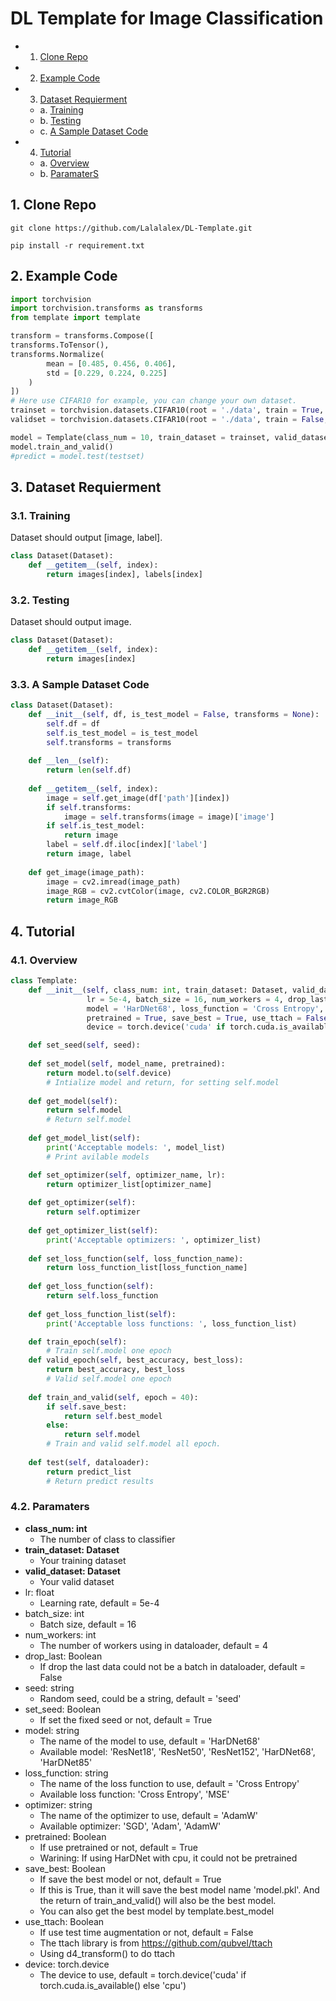 # DL Template for Image Classification

* 1. [Clone Repo](#CloneRepo)
* 2. [Example Code](#ExampleCode)
* 3. [Dataset Requierment](#DatasetRequierment)
	* a. [Training](#Training)
	* b. [Testing](#Testing)
	* c. [A Sample Dataset Code](#ASampleDatasetCode)
* 4. [Tutorial](#Tutorial)
	* a. [Overview](#Overview)
	* b. [ParamaterS](#ParamaterS)

##  1. <a name='CloneRepo'></a>Clone Repo
```
git clone https://github.com/Lalalalex/DL-Template.git
```
```
pip install -r requirement.txt
```

##  2. <a name='ExampleCode'></a>Example Code
```python
import torchvision
import torchvision.transforms as transforms
from template import template

transform = transforms.Compose([
transforms.ToTensor(),
transforms.Normalize(
        mean = [0.485, 0.456, 0.406],
        std = [0.229, 0.224, 0.225]
    )
])
# Here use CIFAR10 for example, you can change your own dataset.
trainset = torchvision.datasets.CIFAR10(root = './data', train = True, download = True, transform = transform)
validset = torchvision.datasets.CIFAR10(root = './data', train = False, download = True, transform = transform)

model = Template(class_num = 10, train_dataset = trainset, valid_dataset = validset)
model.train_and_valid()
#predict = model.test(testset)
```

##  3. <a name='DatasetRequierment'></a>Dataset Requierment
###  3.1. <a name='Training'></a>Training
Dataset should output [image, label].
```python
class Dataset(Dataset):
    def __getitem__(self, index):
        return images[index], labels[index]
```
###  3.2. <a name='Testing'></a>Testing
Dataset should output image.
```python
class Dataset(Dataset):
    def __getitem__(self, index):
        return images[index]
```

###  3.3. <a name='ASampleDatasetCode'></a>A Sample Dataset Code
```python
class Dataset(Dataset):
    def __init__(self, df, is_test_model = False, transforms = None):
        self.df = df
        self.is_test_model = is_test_model
        self.transforms = transforms
    
    def __len__(self):
        return len(self.df)
    
    def __getitem__(self, index):
        image = self.get_image(df['path'][index])
        if self.transforms:
            image = self.transforms(image = image)['image']
        if self.is_test_model:
            return image
        label = self.df.iloc[index]['label']
        return image, label
    
    def get_image(image_path):
        image = cv2.imread(image_path)
        image_RGB = cv2.cvtColor(image, cv2.COLOR_BGR2RGB)
        return image_RGB
```

##  4. <a name='Tutorial'></a>Tutorial
###  4.1. <a name='Overview'></a>Overview
```python
class Template:
    def __init__(self, class_num: int, train_dataset: Dataset, valid_dataset: Dataset, 
                 lr = 5e-4, batch_size = 16, num_workers = 4, drop_last = True, seed = 'seed', set_seed = True,
                 model = 'HarDNet68', loss_function = 'Cross Entropy', optimizer = 'AdamW',
                 pretrained = True, save_best = True, use_ttach = False,
                 device = torch.device('cuda' if torch.cuda.is_available() else 'cpu')):

    def set_seed(self, seed):
    
    def set_model(self, model_name, pretrained):
        return model.to(self.device)
        # Intialize model and return, for setting self.model
    
    def get_model(self):
        return self.model
        # Return self.model
        
    def get_model_list(self):
        print('Acceptable models: ', model_list)
        # Print avilable models

    def set_optimizer(self, optimizer_name, lr):
        return optimizer_list[optimizer_name]
        
    def get_optimizer(self):
        return self.optimizer
    
    def get_optimizer_list(self):
        print('Acceptable optimizers: ', optimizer_list)
    
    def set_loss_function(self, loss_function_name):
        return loss_function_list[loss_function_name]
        
    def get_loss_function(self):
        return self.loss_function
    
    def get_loss_function_list(self):
        print('Acceptable loss functions: ', loss_function_list)

    def train_epoch(self):
        # Train self.model one epoch
    def valid_epoch(self, best_accuracy, best_loss):
        return best_accuracy, best_loss
        # Valid self.model one epoch
    
    def train_and_valid(self, epoch = 40):
        if self.save_best:
            return self.best_model
        else:
            return self.model
        # Train and valid self.model all epoch.
        
    def test(self, dataloader):
        return predict_list
        # Return predict results

```

###  4.2. <a name='ParamaterS'></a>Paramaters
- **class_num: int**
    - The number of class to classifier
- **train_dataset: Dataset**
    - Your training dataset
- **valid_dataset: Dataset**
    - Your valid dataset
- lr: float
    - Learning rate, default = 5e-4
- batch_size: int
    - Batch size, default = 16
- num_workers: int
    - The number of workers using in dataloader, default = 4
- drop_last: Boolean
    - If drop the last data could not be a batch in dataloader, default = False
- seed: string
    - Random seed, could be a string, default = 'seed'
- set_seed: Boolean
    - If set the fixed seed or not, default = True
- model: string
    - The name of the model to use, default = 'HarDNet68'
    - Available model: 'ResNet18', 'ResNet50', 'ResNet152', 'HarDNet68', 'HarDNet85'
- loss_function: string
    - The name of the loss function to use, default = 'Cross Entropy'
    - Available loss function: 'Cross Entropy', 'MSE'
- optimizer: string
    - The name of the optimizer to use, default = 'AdamW'
    - Available optimizer: 'SGD', 'Adam', 'AdamW'
- pretrained: Boolean
    - If use pretrained or not, default = True
    - Warining: If using HarDNet with cpu, it could not be pretrained
- save_best: Boolean
    - If save the best model or not, default = True
    - If this is True, than it will save the best model name 'model.pkl'. And the return of train_and_valid() will also be the best model.
    - You can also get the best model by template.best_model
- use_ttach: Boolean
    - If use test time augmentation or not, default = False
    - The ttach library is from https://github.com/qubvel/ttach
    - Using d4_transform() to do ttach
- device: torch.device
    - The device to use, default = torch.device('cuda' if torch.cuda.is_available() else 'cpu')
